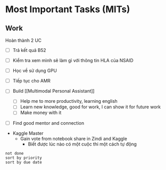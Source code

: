 # Most Important Tasks (MITs)

## Work

Hoàn thành 2 UC

- [ ] Trả kết quả B52
- [ ] Kiểm tra xem mình sẽ làm gì với thông tin HLA của NSAID
- [ ] Học về sử dụng GPU
- [ ] Tiếp tục cho AMR

- [ ] Build [[Multimodal Personal Assistant]]
	- [ ] Help me to more productivity, learning english
	- [ ] Learn new knowledge, good for work, I can show it for future work
	- [ ] Make money with it 
- [ ] Find good mentor and connection

- Kaggle Master
	- Gain vote from notebook share in Zindi and Kaggle
		- Biết được lúc nào có một cuộc thi một cách tự động
```tasks
not done
sort by priority
sort by due date
```
